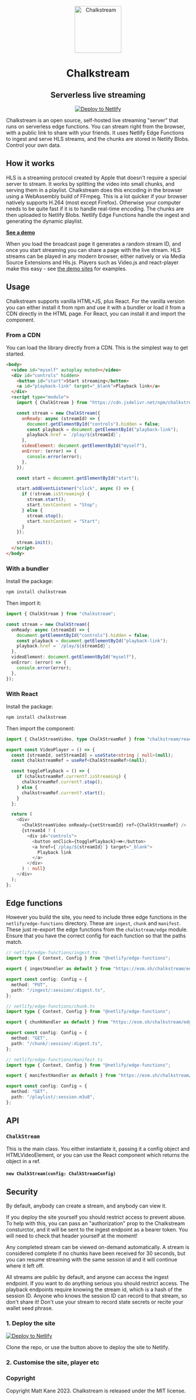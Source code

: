 <div align="center">
  
<img src="https://github.com/ascorbic/chalkstream/assets/213306/00028368-0adc-4665-93b4-f74612c4a96a" width="128" height="128" alt="Chalkstream" />

# Chalkstream

## Serverless live streaming

<a href="https://app.netlify.com/start/deploy?repository=https://github.com/ascorbic/chalkstream-template"><img src="https://www.netlify.com/img/deploy/button.svg" alt="Deploy to Netlify"></a>

</div>

Chalkstream is an open source, self-hosted live streaming "server" that runs on
serverless edge functions. You can stream right from the browser, with a public
link to share with your friends. It uses Netlify Edge Functions to ingest and
serve HLS streams, and the chunks are stored in Netlify Blobs. Control your own
data.

## How it works

HLS is a streaming protocol created by Apple that doesn't require a special
server to stream. It works by splitting the video into small chunks, and serving
them in a playlist. Chalkstream does this encoding in the browser using a
WebAssembly build of FFmpeg. This is a lot quicker if your browser natively
supports H.264 (most except Firefox). Otherwise your computer needs to be quite
fast if it is to handle real-time encoding. The chunks are then uploaded to
Netlify Blobs. Netlify Edge Functions handle the ingest and generating the
dynamic playlist.

**[See a demo](https://chalkstream-astro.netlify.app/)**

When you load the broadcast page it generates a random stream ID, and once you
start streaming you can share a page with the live stream. HLS streams can be
played in any modern browser, either natively or via Media Source Extensions and
Hls.js. Players such as Video.js and react-player make this easy - see
[the demo sites](https://github.com/ascorbic/chalkstream/tree/main/sites) for
examples.

## Usage

Chalkstream supports vanilla HTML+JS, plus React. For the vanilla version you
can either install it from npm and use it with a bundler or load it from a CDN
directly in the HTML page. For React, you can install it and import the
component.

### From a CDN

You can load the library directly from a CDN. This is the simplest way to get
started.

```html
<body>
  <video id="myself" autoplay muted></video>
  <div id="controls" hidden>
    <button id="start">Start streaming</button>
    <a id="playback-link" target="_blank">Playback link</a>
  </div>
  <script type="module">
    import { ChalkStream } from "https://cdn.jsdelivr.net/npm/chalkstream";

    const stream = new ChalkStream({
      onReady: async (streamId) => {
        document.getElementById("controls").hidden = false;
        const playback = document.getElementById("playback-link");
        playback.href = `/play/${streamId}`;
      },
      videoElement: document.getElementById("myself"),
      onError: (error) => {
        console.error(error);
      },
    });

    const start = document.getElementById("start");

    start.addEventListener("click", async () => {
      if (!stream.isStreaming) {
        stream.start();
        start.textContent = "Stop";
      } else {
        stream.stop();
        start.textContent = "Start";
      }
    });

    stream.init();
  </script>
</body>
```

### With a bundler

Install the package:

```sh
npm install chalkstream
```

Then import it:

```typescript
import { ChalkStream } from "chalkstream";

const stream = new ChalkStream({
  onReady: async (streamId) => {
    document.getElementById("controls").hidden = false;
    const playback = document.getElementById("playback-link");
    playback.href = `/play/${streamId}`;
  },
  videoElement: document.getElementById("myself"),
  onError: (error) => {
    console.error(error);
  },
});
```

### With React

Install the package:

```sh
npm install chalkstream
```

Then import the component:

```typescript
import { ChalkStreamVideo, type ChalkStreamRef } from "chalkstream/react";

export const VideoPlayer = () => {
  const [streamId, setStreamId] = useState<string | null>(null);
  const chalkstreamRef = useRef<ChalkStreamRef>(null);

  const togglePlayback = () => {
    if (chalkstreamRef.current?.isStreaming) {
      chalkstreamRef.current?.stop();
    } else {
      chalkstreamRef.current?.start();
    }
  };

  return (
    <div>
      <ChalkStreamVideo onReady={setStreamId} ref={ChalkStreamRef} />
      {streamId ? (
        <div id="controls">
          <button onClick={togglePlayback}>⏯️</button>
          <a href={`/play/${streamId}`} target="_blank">
            Playback link
          </a>
        </div>
      ) : null}
    </div>
  );
};
```

## Edge functions

However you build the site, you need to include three edge functions in the
`netlify/edge-functions` directory. These are `ingest`, `chunk` and `manifest`.
These just re-export the edge functions from the `chalkstream/edge` module.
Ensure that you have the correct config for each function so that the paths
match.

```typescript
// netlify/edge-functions/ingest.ts
import type { Context, Config } from "@netlify/edge-functions";

export { ingestHandler as default } from "https://esm.sh/chalkstream/edge";

export const config: Config = {
  method: "PUT",
  path: "/ingest/:session/:digest.ts",
};
```

```typescript
// netlify/edge-functions/chunk.ts
import type { Context, Config } from "@netlify/edge-functions";

export { chunkHandler as default } from "https://esm.sh/chalkstream/edge";

export const config: Config = {
  method: "GET",
  path: "/chunk/:session/:digest.ts",
};
```

```typescript
// netlify/edge-functions/manifest.ts
import type { Context, Config } from "@netlify/edge-functions";

export { manifestHandler as default } from "https://esm.sh/chalkstream/edge";

export const config: Config = {
  method: "GET",
  path: "/playlist/:session.m3u8",
};
```

## API

### `ChalkStream`

This is the main class. You either instantiate it, passing it a config object
and HTMLVideoElement, or you can use the React component which returns the
object in a ref.

#### `new ChalkStream(config: ChalkStreamConfig)`

## Security

By default, anybody can create a stream, and anybody can view it.

If you deploy the site yourself you should restrict access to prevent abuse. To
help with this, you can pass an "authorization" prop to the Chalkstream
consturctor, and it will be sent to the ingest endpoint as a bearer token. You
will need to check that header yourself at the moment!

Any completed stream can be viewed on-demand automatically. A stream is
considered complete if no chunks have been received for 30 seconds, but you can
resume streaming with the same session id and it will continue where it left
off.

All streams are public by default, and anyone can access the ingest endpoint. If
you want to do anything serious you should restrict access. The playback
endpoints require knowing the stream id, which is a hash of the session ID.
Anyone who knows the session ID can record to that stream, so don't share it!
Don't use your stream to record state secrets or recite your wallet seed phrase.

### 1. Deploy the site

<a href="https://app.netlify.com/start/deploy?repository=https://github.com/ascorbic/chalkstream-template">
  <img src="https://www.netlify.com/img/deploy/button.svg" alt="Deploy to Netlify" />
</a>

Clone the repo, or use the button above to deploy the site to Netlify.

### 2. Customise the site, player etc

### Copyright

Copyright Matt Kane 2023. Chalkstream is released under the MIT license.
